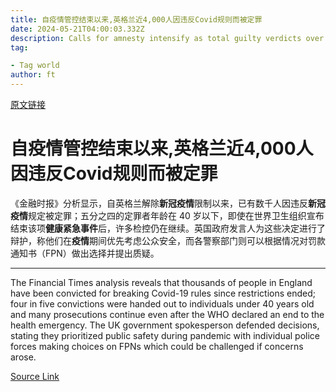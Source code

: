 ```yaml
---
title: 自疫情管控结束以来,英格兰近4,000人因违反Covid规则而被定罪
date: 2024-05-21T04:00:03.332Z
description: Calls for amnesty intensify as total guilty verdicts over pandemic regulations in England top 27,000
tag: 

- Tag world
author: ft
---
```


[原文链接](https://ft.com/content/84dad3e3-cbe2-4dcb-a318-3456d9d64e3e)

# 自疫情管控结束以来,英格兰近4,000人因违反Covid规则而被定罪

《金融时报》分析显示，自英格兰解除**新冠疫情**限制以来，已有数千人因违反**新冠疫情**规定被定罪；五分之四的定罪者年龄在 40 岁以下，即使在世界卫生组织宣布结束该项**健康紧急事件**后，许多检控仍在继续。英国政府发言人为这些决定进行了辩护，称他们在**疫情**期间优先考虑公众安全，而各警察部门则可以根据情况对罚款通知书（FPN）做出选择并提出质疑。


---

The Financial Times analysis reveals that thousands of people in England have been convicted for breaking Covid-19 rules since restrictions ended; four in five convictions were handed out to individuals under 40 years old and many prosecutions continue even after the WHO declared an end to the health emergency. The UK government spokesperson defended decisions, stating they prioritized public safety during pandemic with individual police forces making choices on FPNs which could be challenged if concerns arose.

[Source Link](https://ft.com/content/84dad3e3-cbe2-4dcb-a318-3456d9d64e3e)

